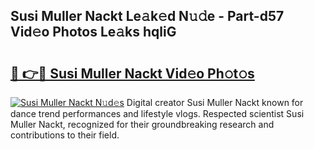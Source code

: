 ## Susi Muller Nackt Le𝚊k𝚎d N𝚞𝚍e - Part-d57 Vid𝚎o Photos Le𝚊ks hqliG

# <h2><a href="http://fb96vk6.evod.top/?m=Susi+Muller+Nackt">🔗 👉🔴 Susi Muller Nackt Vid𝚎o Ph𝚘t𝚘s</a></h2>

[![Susi Muller Nackt N𝚞d𝚎s](https://i.imgur.com/8V9OHl7.gif)](http://fb96vk6.evod.top/?m=Susi+Muller+Nackt)
Digital creator Susi Muller Nackt known for dance trend performances and lifestyle vlogs. Respected scientist Susi Muller Nackt, recognized for their groundbreaking research and contributions to their field. 
